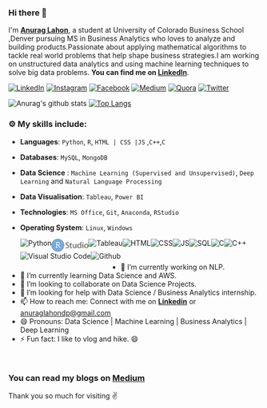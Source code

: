 ### Hi there 👋

<!--
**anuraglahon16/anuraglahon16** is a ✨ _special_ ✨ repository because its `README.md` (this file) appears on your GitHub profile.
-->
I'm **[Anurag Lahon](https://www.linkedin.com/in/anurag-lahon/)**, a student at University of Colorado Business School ,Denver pursuing MS in Business Analytics who loves to analyze and building products.Passionate about applying mathematical algorithms to tackle real world problems that help shape business strategies.I am working on unstructured data analytics and using machine learning techniques to solve big data problems. **You can find me on [LinkedIn](https://www.linkedin.com/in/anurag-lahon/)**.

 [![LinkedIn](https://img.shields.io/static/v1.svg?label=LinkedIn&message=@anurag-lahon&logo=linkedin&style=flat&color=blue)](https://www.linkedin.com/in/anurag-lahon/)
 [![Instagram](https://img.shields.io/static/v1.svg?label=Instagram&message=@anurag_.ai&logo=Instagram&style=flat&color=pink)](https://www.instagram.com/anurag_.ai)
 [![Facebook](https://img.shields.io/static/v1.svg?label=Facebook&message=@anurag.lahon&logo=Facebook&style=flat&color=blue)](https://www.facebook.com/anurag.lahon)
 [![Medium](https://img.shields.io/static/v1.svg?label=Medium&message=@anuraglahonmba&logo=Medium&style=flat&color=black)](https://medium.com/@anuraglahonmba)
 [![Quora](https://img.shields.io/static/v1.svg?label=Quora&message=@Anurag-Lahon&logo=Quora&style=flat&color=red)](https://www.quora.com/profile/Anurag-Lahon)
 [![Twitter](https://img.shields.io/static/v1.svg?label=Twitter&message=@AnuragLahon&logo=Twitter&style=flat&color=blue)](https://twitter.com/AnuragLahon)


![Anurag's github stats](https://github-readme-stats.vercel.app/api?username=anuraglahon16&show_icons=true&theme=radical)
[![Top Langs](https://github-readme-stats.vercel.app/api/top-langs/?username=anuraglahon16&layout=compact&theme=radical)](https://github.com/anuraglahon16/github-readme-stats)
### :gear: My skills include:

- **Languages**: `Python`, `R`, `HTML | CSS |JS` ,`C++`,`C`

- **Databases**: `MySQL`, `MongoDB`

- **Data Science** : `Machine Learning (Supervised and Unsupervised)`, `Deep Learning` and `Natural Language Processing`

- **Data Visualisation**: `Tableau`, `Power BI`

- **Technologies**: `MS Office`, `Git`, `Anaconda`, `RStudio`

- **Operating System**: `Linux`, `Windows`


  <img align="left" alt="Python" height="26px" src="https://img.icons8.com/color/48/000000/python.png" />
  <img align="left" alt="R" height ="26px" src="https://github.com/anuraglahon16/Final-Project-R/blob/master/images/download.png"/>
  <img align="left" alt="Tableau" height="26px" src="https://img.icons8.com/color/48/000000/tableau-software.png" />
  <img align="left" alt="HTML" height="26px" src="https://img.icons8.com/color/48/000000/html-5.png" />
  <img align="left" alt="CSS" height="26px" src="https://img.icons8.com/color/48/000000/css3.png" />
  <img align="left" alt="JS" height="26px" src="https://img.icons8.com/color/48/000000/javascript.png" />
  <img align="left" alt="SQL" height="26px" src="https://img.icons8.com/color/48/000000/sql.png" />
  <img align="left" alt="C" height="26px" src="https://img.icons8.com/color/48/000000/c-programming.png" />
  <img align="left" alt="C++" height="26px" src="https://img.icons8.com/color/48/000000/c-plus-plus-logo.png" />
  <img align="left" alt="Visual Studio Code" height="26px" src="https://img.icons8.com/color/48/000000/visual-studio-code-2019.png" />
  <img align="left" alt="Github" height="26px" src="https://img.icons8.com/color/48/000000/github.png" />



<br />
<br />



- 🔭 I’m currently working on NLP.
- 🌱 I’m currently learning Data Science and AWS.
- 👯 I’m looking to collaborate on Data Science Projects.
- 🤔 I’m looking for help with Data Science / Business Analytics internship.
- 📫 How to reach me: Connect with me on [**Linkedin**](https://www.linkedin.com/in/anurag-lahon/) or anuraglahondp@gmail.com
- 😄 Pronouns: Data Science | Machine Learning | Business Analytics | Deep Learning
- ⚡ Fun fact: I like to vlog and hike. 😄 

<br />



### You can read my blogs on [**Medium**](https://medium.com/@anuraglahonmba)
 

Thank you so much for visiting  :v:
